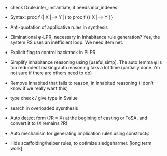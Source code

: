 - check Drule.infer_instantiate, it needs incr_indexes


- Syntax: proc f {| X |--> Y |} to proc f {{ X |--> Y }}
- Anti-quotation of applicative rules in synthesis
- Eliminational φ-LPR, necessary in Inhabitance rule generation? Yes, the system RS uses an inefficient loop. We need item net.
- Explicit flag to control backtrack in PLPR
- Simplify inhabitance reasoning using [useful,simp]. The auto lemma φ is too redundent making auto reasoning taks a lot time (partially done. i'm not sure if there are others need to do)
- Remove Inhabited that fails to reason, in Inhabited reasoning (I don't know if we really want this)
- type check / give type in $value
- search in overloaded sysnthesis
- Auto detect form (?R * X) at the begining of casting or ToSA, and convert it to (X remains ?R)

- Auto mechanism for generating implication rules using constructφ
- Hide scaffolding/helper rules, to optimize sledgeharmer. [long term work]

